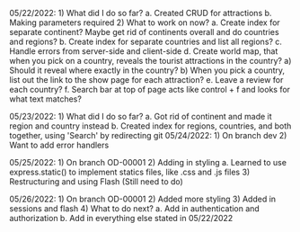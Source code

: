05/22/2022:
    1) What did I do so far?
        a. Created CRUD for attractions
        b. Making parameters required
    2) What to work on now?
        a. Create index for separate continent? Maybe get rid of continents overall and do countries and regions?
        b. Create index for separate countries and list all regions?
        c. Handle errors from server-side and client-side
        d. Create world map, that when you pick on a country, reveals the tourist attractions in the country?
            a) Should it reveal where exactly in the country?
            b) When you pick a country, list out the link to the show page for each attraction?
        e. Leave a review for each country?
        f. Search bar at top of page acts like control + f and looks for what text matches?
    
05/23/2022:
    1) What did I do so far?
        a. Got rid of continent and made it region and country instead
        b. Created index for regions, countries, and both together, using 'Search' by redirecting
git 
05/24/2022:
    1) On branch dev
    2) Want to add error handlers

05/25/2022:
    1) On branch OD-00001
    2) Adding in styling
        a. Learned to use express.static() to implement statics files, like .css and .js files
    3) Restructuring and using Flash (Still need to do)

05/26/2022:
    1) On branch OD-00001
    2) Added more styling
    3) Added in sessions and flash
    4) What to do next?
        a. Add in authentication and authorization
        b. Add in everything else stated in 05/22/2022